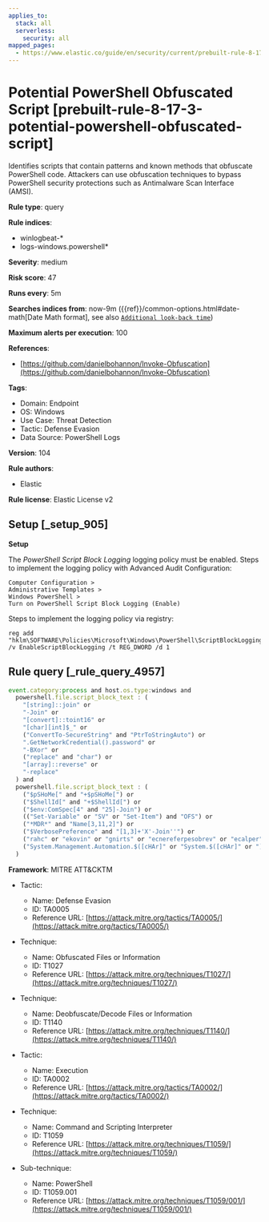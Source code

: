 ```yaml
---
applies_to:
  stack: all
  serverless:
    security: all
mapped_pages:
  - https://www.elastic.co/guide/en/security/current/prebuilt-rule-8-17-3-potential-powershell-obfuscated-script.html
---
```


# Potential PowerShell Obfuscated Script [prebuilt-rule-8-17-3-potential-powershell-obfuscated-script]

Identifies scripts that contain patterns and known methods that obfuscate PowerShell code. Attackers can use obfuscation techniques to bypass PowerShell security protections such as Antimalware Scan Interface (AMSI).

**Rule type**: query

**Rule indices**:

* winlogbeat-*
* logs-windows.powershell*

**Severity**: medium

**Risk score**: 47

**Runs every**: 5m

**Searches indices from**: now-9m ({{ref}}/common-options.html#date-math[Date Math format], see also [`Additional look-back time`](docs-content://solutions/security/detect-and-alert/create-detection-rule.md#rule-schedule))

**Maximum alerts per execution**: 100

**References**:

* [https://github.com/danielbohannon/Invoke-Obfuscation](https://github.com/danielbohannon/Invoke-Obfuscation)

**Tags**:

* Domain: Endpoint
* OS: Windows
* Use Case: Threat Detection
* Tactic: Defense Evasion
* Data Source: PowerShell Logs

**Version**: 104

**Rule authors**:

* Elastic

**Rule license**: Elastic License v2

## Setup [_setup_905]

**Setup**

The *PowerShell Script Block Logging* logging policy must be enabled. Steps to implement the logging policy with Advanced Audit Configuration:

```
Computer Configuration >
Administrative Templates >
Windows PowerShell >
Turn on PowerShell Script Block Logging (Enable)
```

Steps to implement the logging policy via registry:

```
reg add "hklm\SOFTWARE\Policies\Microsoft\Windows\PowerShell\ScriptBlockLogging" /v EnableScriptBlockLogging /t REG_DWORD /d 1
```


## Rule query [_rule_query_4957]

```js
event.category:process and host.os.type:windows and
  powershell.file.script_block_text : (
    "[string]::join" or
    "-Join" or
    "[convert]::toint16" or
    "[char][int]$_" or
    ("ConvertTo-SecureString" and "PtrToStringAuto") or
    ".GetNetworkCredential().password" or
    "-BXor" or
    ("replace" and "char") or
    "[array]::reverse" or
    "-replace"
  ) and
  powershell.file.script_block_text : (
    ("$pSHoMe[" and "+$pSHoMe[") or
    ("$ShellId[" and "+$ShellId[") or
    ("$env:ComSpec[4" and "25]-Join") or
    (("Set-Variable" or "SV" or "Set-Item") and "OFS") or
    ("*MDR*" and "Name[3,11,2]") or
    ("$VerbosePreference" and "[1,3]+'X'-Join''") or
    ("rahc" or "ekovin" or "gnirts" or "ecnereferpesobrev" or "ecalper" or "cepsmoc" or "dillehs") or
    ("System.Management.Automation.$([cHAr]" or "System.$([cHAr]" or ")+[cHAR]([byte]")
  )
```

**Framework**: MITRE ATT&CKTM

* Tactic:

    * Name: Defense Evasion
    * ID: TA0005
    * Reference URL: [https://attack.mitre.org/tactics/TA0005/](https://attack.mitre.org/tactics/TA0005/)

* Technique:

    * Name: Obfuscated Files or Information
    * ID: T1027
    * Reference URL: [https://attack.mitre.org/techniques/T1027/](https://attack.mitre.org/techniques/T1027/)

* Technique:

    * Name: Deobfuscate/Decode Files or Information
    * ID: T1140
    * Reference URL: [https://attack.mitre.org/techniques/T1140/](https://attack.mitre.org/techniques/T1140/)

* Tactic:

    * Name: Execution
    * ID: TA0002
    * Reference URL: [https://attack.mitre.org/tactics/TA0002/](https://attack.mitre.org/tactics/TA0002/)

* Technique:

    * Name: Command and Scripting Interpreter
    * ID: T1059
    * Reference URL: [https://attack.mitre.org/techniques/T1059/](https://attack.mitre.org/techniques/T1059/)

* Sub-technique:

    * Name: PowerShell
    * ID: T1059.001
    * Reference URL: [https://attack.mitre.org/techniques/T1059/001/](https://attack.mitre.org/techniques/T1059/001/)



